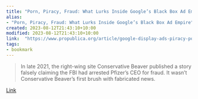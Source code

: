 ```yaml
---
title: "Porn, Piracy, Fraud: What Lurks Inside Google’s Black Box Ad Empire"
alias:
- "Porn, Piracy, Fraud: What Lurks Inside Google’s Black Box Ad Empire"
created: 2023-08-12T21:43:10+10:00
modified: 2023-08-12T21:43:10+10:00
link:  "https://www.propublica.org/article/google-display-ads-piracy-porn-fraud"
tags:
- bookmark
---
```


> In late 2021, the right-wing site Conservative Beaver published a story falsely claiming the FBI had arrested Pfizer’s CEO for fraud. It wasn’t Conservative Beaver’s first brush with fabricated news.

[Link](https://www.propublica.org/article/google-display-ads-piracy-porn-fraud)
